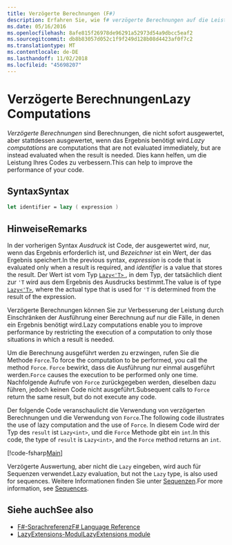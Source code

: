 ```yaml
---
title: Verzögerte Berechnungen (F#)
description: Erfahren Sie, wie f# verzögerte Berechnungen auf die Leistung Ihrer apps und Bibliotheken verbessern können.
ms.date: 05/16/2016
ms.openlocfilehash: 8afe815f26978de96291a52973d54a9dbcc5eaf2
ms.sourcegitcommit: db8b83057d052c1f9f249d128b08d4423af0f7c2
ms.translationtype: MT
ms.contentlocale: de-DE
ms.lasthandoff: 11/02/2018
ms.locfileid: "45698207"
---
```

# <a name="lazy-computations"></a><span data-ttu-id="3f010-103">Verzögerte Berechnungen</span><span class="sxs-lookup"><span data-stu-id="3f010-103">Lazy Computations</span></span>

<span data-ttu-id="3f010-104">*Verzögerte Berechnungen* sind Berechnungen, die nicht sofort ausgewertet, aber stattdessen ausgewertet, wenn das Ergebnis benötigt wird.</span><span class="sxs-lookup"><span data-stu-id="3f010-104">*Lazy computations* are computations that are not evaluated immediately, but are instead evaluated when the result is needed.</span></span> <span data-ttu-id="3f010-105">Dies kann helfen, um die Leistung Ihres Codes zu verbessern.</span><span class="sxs-lookup"><span data-stu-id="3f010-105">This can help to improve the performance of your code.</span></span>

## <a name="syntax"></a><span data-ttu-id="3f010-106">Syntax</span><span class="sxs-lookup"><span data-stu-id="3f010-106">Syntax</span></span>

```fsharp
let identifier = lazy ( expression )
```

## <a name="remarks"></a><span data-ttu-id="3f010-107">Hinweise</span><span class="sxs-lookup"><span data-stu-id="3f010-107">Remarks</span></span>

<span data-ttu-id="3f010-108">In der vorherigen Syntax *Ausdruck* ist Code, der ausgewertet wird, nur, wenn das Ergebnis erforderlich ist, und *Bezeichner* ist ein Wert, der das Ergebnis speichert.</span><span class="sxs-lookup"><span data-stu-id="3f010-108">In the previous syntax, *expression* is code that is evaluated only when a result is required, and *identifier* is a value that stores the result.</span></span> <span data-ttu-id="3f010-109">Der Wert ist vom Typ [ `Lazy<'T>` ](https://msdn.microsoft.com/library/b29d0af5-6efb-4a55-a278-2662a4ecc489), in dem Typ, der tatsächlich dient zur `'T` wird aus dem Ergebnis des Ausdrucks bestimmt.</span><span class="sxs-lookup"><span data-stu-id="3f010-109">The value is of type [`Lazy<'T>`](https://msdn.microsoft.com/library/b29d0af5-6efb-4a55-a278-2662a4ecc489), where the actual type that is used for `'T` is determined from the result of the expression.</span></span>

<span data-ttu-id="3f010-110">Verzögerte Berechnungen können Sie zur Verbesserung der Leistung durch Einschränken der Ausführung einer Berechnung auf nur die Fälle, in denen ein Ergebnis benötigt wird.</span><span class="sxs-lookup"><span data-stu-id="3f010-110">Lazy computations enable you to improve performance by restricting the execution of a computation to only those situations in which a result is needed.</span></span>

<span data-ttu-id="3f010-111">Um die Berechnung ausgeführt werden zu erzwingen, rufen Sie die Methode `Force`.</span><span class="sxs-lookup"><span data-stu-id="3f010-111">To force the computation to be performed, you call the method `Force`.</span></span> <span data-ttu-id="3f010-112">`Force` bewirkt, dass die Ausführung nur einmal ausgeführt werden.</span><span class="sxs-lookup"><span data-stu-id="3f010-112">`Force` causes the execution to be performed only one time.</span></span> <span data-ttu-id="3f010-113">Nachfolgende Aufrufe von `Force` zurückgegeben werden, dieselben dazu führen, jedoch keinen Code nicht ausgeführt.</span><span class="sxs-lookup"><span data-stu-id="3f010-113">Subsequent calls to `Force` return the same result, but do not execute any code.</span></span>

<span data-ttu-id="3f010-114">Der folgende Code veranschaulicht die Verwendung von verzögerten Berechnungen und die Verwendung von `Force`.</span><span class="sxs-lookup"><span data-stu-id="3f010-114">The following code illustrates the use of lazy computation and the use of `Force`.</span></span> <span data-ttu-id="3f010-115">In diesem Code wird der Typ des `result` ist `Lazy<int>`, und die `Force` Methode gibt ein `int`.</span><span class="sxs-lookup"><span data-stu-id="3f010-115">In this code, the type of `result` is `Lazy<int>`, and the `Force` method returns an `int`.</span></span>

[!code-fsharp[Main](../../../samples/snippets/fsharp/lang-ref-2/snippet73011.fs)]

<span data-ttu-id="3f010-116">Verzögerte Auswertung, aber nicht die `Lazy` eingeben, wird auch für Sequenzen verwendet.</span><span class="sxs-lookup"><span data-stu-id="3f010-116">Lazy evaluation, but not the `Lazy` type, is also used for sequences.</span></span> <span data-ttu-id="3f010-117">Weitere Informationen finden Sie unter [Sequenzen](sequences.md).</span><span class="sxs-lookup"><span data-stu-id="3f010-117">For more information, see [Sequences](sequences.md).</span></span>

## <a name="see-also"></a><span data-ttu-id="3f010-118">Siehe auch</span><span class="sxs-lookup"><span data-stu-id="3f010-118">See also</span></span>

- [<span data-ttu-id="3f010-119">F#-Sprachreferenz</span><span class="sxs-lookup"><span data-stu-id="3f010-119">F# Language Reference</span></span>](index.md)
- [<span data-ttu-id="3f010-120">LazyExtensions-Modul</span><span class="sxs-lookup"><span data-stu-id="3f010-120">LazyExtensions module</span></span>](https://msdn.microsoft.com/library/86671f40-84a0-402a-867d-ae596218d948)

